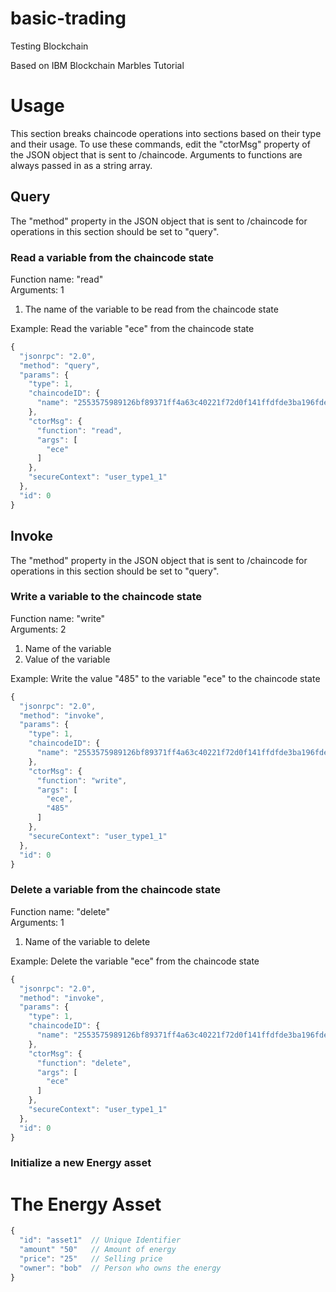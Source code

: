 # basic-trading  
Testing Blockchain  

Based on IBM Blockchain Marbles Tutorial  
# Usage  
This section breaks chaincode operations into sections based on their type and their usage. To use these commands, edit the "ctorMsg" property of the JSON object that is sent to /chaincode. Arguments to functions are always passed in as a string array.  
## Query  
The "method" property in the JSON object that is sent to /chaincode for operations in this section should be set to "query".
### Read a variable from the chaincode state  
Function name: "read"  
Arguments: 1  
1) The name of the variable to be read from the chaincode state  
  
Example: Read the variable "ece" from the chaincode state  
```javascript
{
  "jsonrpc": "2.0",
  "method": "query",
  "params": {
    "type": 1,
    "chaincodeID": {
      "name": "2553575989126bf89371ff4a63c40221f72d0f141ffdfde3ba196fde5df53621f1295ce19dbcc92d68dc5c67235e056b1eb52e9bdde9e03c8e799f22f8439910"
    },
    "ctorMsg": {
      "function": "read",
      "args": [
        "ece"
      ]
    },
    "secureContext": "user_type1_1"
  },
  "id": 0
}
```

## Invoke  
The "method" property in the JSON object that is sent to /chaincode for operations in this section should be set to "query".  
### Write a variable to the chaincode state  
Function name: "write"  
Arguments: 2  
1) Name of the variable  
2) Value of the variable  

Example: Write the value "485" to the variable "ece" to the chaincode state  
```javascript
{
  "jsonrpc": "2.0",
  "method": "invoke",
  "params": {
    "type": 1,
    "chaincodeID": {
      "name": "2553575989126bf89371ff4a63c40221f72d0f141ffdfde3ba196fde5df53621f1295ce19dbcc92d68dc5c67235e056b1eb52e9bdde9e03c8e799f22f8439910"
    },
    "ctorMsg": {
      "function": "write",
      "args": [
        "ece",
        "485"
      ]
    },
    "secureContext": "user_type1_1"
  },
  "id": 0
}
```
### Delete a variable from the chaincode state
Function name: "delete"  
Arguments: 1  
1) Name of the variable to delete

Example: Delete the variable "ece" from the chaincode state
```javascript
{
  "jsonrpc": "2.0",
  "method": "invoke",
  "params": {
    "type": 1,
    "chaincodeID": {
      "name": "2553575989126bf89371ff4a63c40221f72d0f141ffdfde3ba196fde5df53621f1295ce19dbcc92d68dc5c67235e056b1eb52e9bdde9e03c8e799f22f8439910"
    },
    "ctorMsg": {
      "function": "delete",
      "args": [
        "ece"
      ]
    },
    "secureContext": "user_type1_1"
  },
  "id": 0
}
```
### Initialize a new Energy asset


# The Energy Asset
```javascript
{
  "id": "asset1"  // Unique Identifier
  "amount" "50"   // Amount of energy
  "price": "25"   // Selling price
  "owner": "bob"  // Person who owns the energy
}
```
